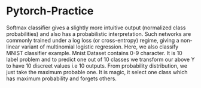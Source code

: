 # Pytorch-Practice
Softmax classifier gives a slightly more intuitive output (normalized class probabilities) and also has a probabilistic interpretation. 
Such networks are commonly trained under a log loss (or cross-entropy) regime, giving a non-linear variant of multinomial logistic regression.
Here, we also classify MNIST classifier example. Mnist Dataset contains 0-9 character.  It is 10 label problem and to predict one out of 10 classes we transform our above Y to have 10 discreet values i.e 10 outputs. From probability distribution, we just take the maximum probable one.
It is magic, it select one class which has maximum probability and forgets others.
